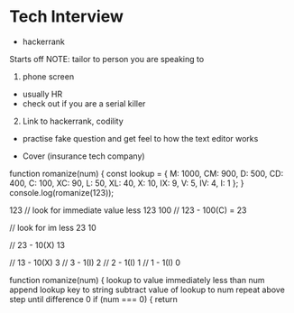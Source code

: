 # Tech Interview
- hackerrank

Starts off
NOTE: tailor to person you are speaking to

1. phone screen
- usually HR
- check out if you are a serial killer
2. Link to hackerrank, codility 
- practise fake question and get feel to how the text editor works

- Cover (insurance tech company)

function romanize(num) {
  const lookup = {
    M: 1000,
    CM: 900,
    D: 500,
    CD: 400,
    C: 100,
    XC: 90,
    L: 50,
    XL: 40,
    X: 10,
    IX: 9,
    V: 5,
    IV: 4,
    I: 1
  };
}
console.log(romanize(123));

123
// look for immediate value less 123
100
// 123 - 100(C) = 23

// look for im less 23
10

// 23 - 10(X)
13

// 13 - 10(X)
3
// 3 - 1(I)
2
// 2 - 1(I)
1
// 1 - 1(I)
0 

function romanize(num) {
	lookup to value immediately less than num
	append lookup key to string
	subtract value of lookup to num
	repeat above step until difference 0 
	if (num === 0) {
		return 
